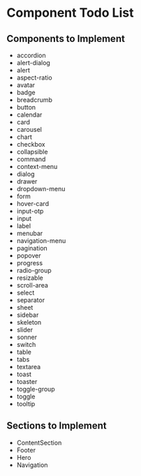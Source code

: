 # Component Todo List

## Components to Implement

- accordion
- alert-dialog
- alert
- aspect-ratio
- avatar
- badge
- breadcrumb
- button
- calendar
- card
- carousel
- chart
- checkbox
- collapsible
- command
- context-menu
- dialog
- drawer
- dropdown-menu
- form
- hover-card
- input-otp
- input
- label
- menubar
- navigation-menu
- pagination
- popover
- progress
- radio-group
- resizable
- scroll-area
- select
- separator
- sheet
- sidebar
- skeleton
- slider
- sonner
- switch
- table
- tabs
- textarea
- toast
- toaster
- toggle-group
- toggle
- tooltip

## Sections to Implement

- ContentSection
- Footer
- Hero
- Navigation
